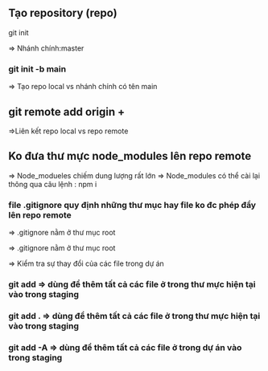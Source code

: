 ## Tạo repository (repo)

git init

⇒ Nhánh chính:master

### git init -b main

⇒ Tạo repo local vs nhánh chính có tên main

## git remote add origin + <url repo>

⇒Liên kết repo local vs repo remote

## Ko đưa thư mực node_modules lên repo remote

=> Node_modueles chiếm dung lượng rất lớn
=> Node_modules có thể cài lại thông qua câu lệnh : npm i

### file .gitignore quy định những thư mục hay file ko đc phép đẩy lên repo remote

=> .gitignore nằm ở thư mục root

=> .gitignore nằm ở thư mục root

=> Kiểm tra sự thay đổi của các file trong dự án

### git add => dùng để thêm tất cả các file ở trong thư mực hiện tại vào trong staging

### git add . => dùng để thêm tất cả các file ở trong thư mực hiện tại vào trong staging

### git add -A => dùng để thêm tất cả các file ở trong dự án vào trong staging
